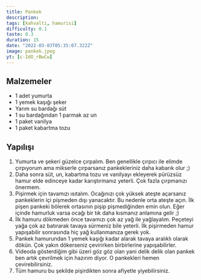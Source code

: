 ```yaml
---
title: Pankek
description:
tags: [kahvalti, hamurisi]
difficulty: 0.1
taste: 0.3
duration: 15
date: "2022-03-03T05:35:07.322Z"
image: pankek.jpeg
yt: [c-IdO_rBwCw]
---
```


## Malzemeler

- 1 adet yumurta
- 1 yemek kaşığı şeker
- Yarım su bardağı süt
- 1 su bardağından 1 parmak az un
- 1 paket vanilya
- 1 paket kabartma tozu

## Yapılışı

1. Yumurta ve şekeri güzelce çırpalım. Ben genellikle çırpıcı ile elimde çırpıyorum ama mikserle çırparsanız pankekleriniz daha kabarık olur ;)
1. Daha sonra süt, un, kabartma tozu ve vanilyayı ekleyerek pürüzsüz hamur elde edinceye kadar karıştırmanız yeterli. Çok fazla çırpmanızı önermem.
1. Pişirmek için tavamızı ısıtalım. Ocağınızı çok yüksek ateşte açarsanız pankeklerin içi pişmeden dışı yanacaktır. Bu nedenle orta ateşte açın. İlk pişen pankeki bölerek ortasının pişip pişmediğinden emin olun. Eğer içinde hamurluk varsa ocağı bir tık daha kısmanız anlamına gelir ;)
1. İlk hamuru dökmeden önce tavamızı çok az yağ ile yağlayalım. Peçeteyi yağa çok az batırarak tavaya sürmeniz bile yeterli. İlk pişirmeden hamur yapışabilir sonrasında hiç yağ kullanmanıza gerek yok.
1. Pankek hamurundan 1 yemek kaşığı kadar alarak tavaya aralıklı olarak dökün. Çok yakın dökerseniz çevirirken birbirlerine yapışabilirler.
1. Videoda gösterdiğim gibi üzeri göz göz olan yani delik delik olan pankek ben artık çevrilmek için hazırım diyor. O pankekleri hemen çevirebilirsiniz.
1. Tüm hamuru bu şekilde pişirdikten sonra afiyetle yiyebilirsiniz.
